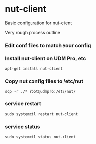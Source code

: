 # nut-client

Basic configuration for nut-client

Very rough process outline

### Edit conf files to match your config

### Install nut-client on UDM Pro, etc
```apt-get install nut-client```

### Copy nut config files to /etc/nut
```scp -r ./* root@udmpro:/etc/nut/```

### service restart
```sudo systemctl restart nut-client```

### service status
```sudo systemctl status nut-client```
